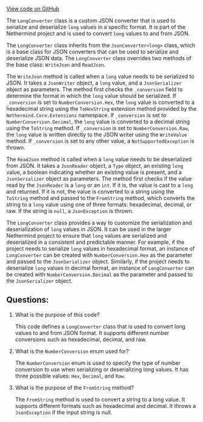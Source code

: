 [View code on GitHub](https://github.com/NethermindEth/nethermind/src/Nethermind/Nethermind.Serialization.Json/LongConverter.cs)

The `LongConverter` class is a custom JSON converter that is used to serialize and deserialize `long` values in a specific format. It is part of the Nethermind project and is used to convert `long` values to and from JSON.

The `LongConverter` class inherits from the `JsonConverter<long>` class, which is a base class for JSON converters that can be used to serialize and deserialize JSON data. The `LongConverter` class overrides two methods of the base class: `WriteJson` and `ReadJson`.

The `WriteJson` method is called when a `long` value needs to be serialized to JSON. It takes a `JsonWriter` object, a `long` value, and a `JsonSerializer` object as parameters. The method first checks the `_conversion` field to determine the format in which the `long` value should be serialized. If `_conversion` is set to `NumberConversion.Hex`, the `long` value is converted to a hexadecimal string using the `ToHexString` extension method provided by the `Nethermind.Core.Extensions` namespace. If `_conversion` is set to `NumberConversion.Decimal`, the `long` value is converted to a decimal string using the `ToString` method. If `_conversion` is set to `NumberConversion.Raw`, the `long` value is written directly to the JSON writer using the `WriteValue` method. If `_conversion` is set to any other value, a `NotSupportedException` is thrown.

The `ReadJson` method is called when a `long` value needs to be deserialized from JSON. It takes a `JsonReader` object, a `Type` object, an existing `long` value, a boolean indicating whether an existing value is present, and a `JsonSerializer` object as parameters. The method first checks if the value read by the `JsonReader` is a `long` or an `int`. If it is, the value is cast to a `long` and returned. If it is not, the value is converted to a string using the `ToString` method and passed to the `FromString` method, which converts the string to a `long` value using one of three formats: hexadecimal, decimal, or raw. If the string is `null`, a `JsonException` is thrown.

The `LongConverter` class provides a way to customize the serialization and deserialization of `long` values in JSON. It can be used in the larger Nethermind project to ensure that `long` values are serialized and deserialized in a consistent and predictable manner. For example, if the project needs to serialize `long` values in hexadecimal format, an instance of `LongConverter` can be created with `NumberConversion.Hex` as the parameter and passed to the `JsonSerializer` object. Similarly, if the project needs to deserialize `long` values in decimal format, an instance of `LongConverter` can be created with `NumberConversion.Decimal` as the parameter and passed to the `JsonSerializer` object.
## Questions: 
 1. What is the purpose of this code?
    
    This code defines a `LongConverter` class that is used to convert long values to and from JSON format. It supports different number conversions such as hexadecimal, decimal, and raw.

2. What is the `NumberConversion` enum used for?
    
    The `NumberConversion` enum is used to specify the type of number conversion to use when serializing or deserializing long values. It has three possible values: `Hex`, `Decimal`, and `Raw`.

3. What is the purpose of the `FromString` method?
    
    The `FromString` method is used to convert a string to a long value. It supports different formats such as hexadecimal and decimal. It throws a `JsonException` if the input string is null.